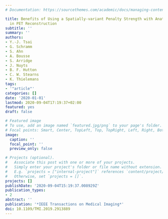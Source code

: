 ```yaml
---
# Documentation: https://sourcethemes.com/academic/docs/managing-content/

title: Benefits of Using a Spatially-variant Penalty Strength with Anatomical Priors
  in PET Reconstruction
subtitle: ''
summary: ''
authors:
- Y.-J. Tsai
- G. Schramm
- S. Ahn
- A. Bousse
- S. Arridge
- J. Nuyts
- B. F. Hutton
- C. W. Stearns
- K. Thielemans
tags:
- '"article"'
categories: []
date: '2020-01-01'
lastmod: 2020-09-04T17:19:37+02:00
featured: yes
draft: false

# Featured image
# To use, add an image named `featured.jpg/png` to your page's folder.
# Focal points: Smart, Center, TopLeft, Top, TopRight, Left, Right, BottomLeft, Bottom, BottomRight.
image:
  caption: ''
  focal_point: ''
  preview_only: false

# Projects (optional).
#   Associate this post with one or more of your projects.
#   Simply enter your project's folder or file name without extension.
#   E.g. `projects = ["internal-project"]` references `content/project/deep-learning/index.md`.
#   Otherwise, set `projects = []`.
projects: []
publishDate: '2020-09-04T15:19:37.008929Z'
publication_types:
- 2
abstract: ''
publication: '*IEEE Transactions on Medical Imaging*'
doi: 10.1109/TMI.2019.2913889
---
```

